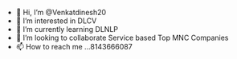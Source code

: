 - 👋 Hi, I’m @Venkatdinesh20
- 👀 I’m interested in DLCV
- 🌱 I’m currently learning DLNLP
- 💞️ I’m looking to collaborate Service based Top MNC Companies
- 📫 How to reach me ...8143666087

<!---
Venkatdinesh20/Venkatdinesh20 is a ✨ special ✨ repository because its `README.md` (this file) appears on your GitHub profile.
You can click the Preview link to take a look at your changes.
--->
